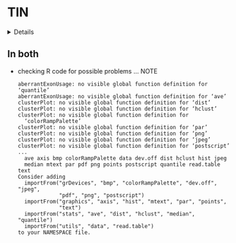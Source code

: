 # TIN

<details>

* Version: 1.28.0
* GitHub: NA
* Source code: https://github.com/cran/TIN
* Date/Publication: 2022-04-26
* Number of recursive dependencies: 124

Run `revdep_details(, "TIN")` for more info

</details>

## In both

*   checking R code for possible problems ... NOTE
    ```
    aberrantExonUsage: no visible global function definition for ‘quantile’
    aberrantExonUsage: no visible global function definition for ‘ave’
    clusterPlot: no visible global function definition for ‘dist’
    clusterPlot: no visible global function definition for ‘hclust’
    clusterPlot: no visible global function definition for
      ‘colorRampPalette’
    clusterPlot: no visible global function definition for ‘par’
    clusterPlot: no visible global function definition for ‘png’
    clusterPlot: no visible global function definition for ‘jpeg’
    clusterPlot: no visible global function definition for ‘postscript’
    ...
      ave axis bmp colorRampPalette data dev.off dist hclust hist jpeg
      median mtext par pdf png points postscript quantile read.table text
    Consider adding
      importFrom("grDevices", "bmp", "colorRampPalette", "dev.off", "jpeg",
                 "pdf", "png", "postscript")
      importFrom("graphics", "axis", "hist", "mtext", "par", "points",
                 "text")
      importFrom("stats", "ave", "dist", "hclust", "median", "quantile")
      importFrom("utils", "data", "read.table")
    to your NAMESPACE file.
    ```

